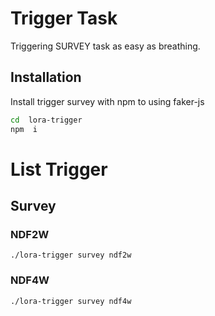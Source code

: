 
# Trigger Task

Triggering SURVEY task as easy as breathing.

  

## Installation

Install trigger survey with npm to using faker-js

```bash
cd  lora-trigger
npm  i
```

# List Trigger
## Survey
### NDF2W
`./lora-trigger survey ndf2w`

### NDF4W
`./lora-trigger survey ndf4w`